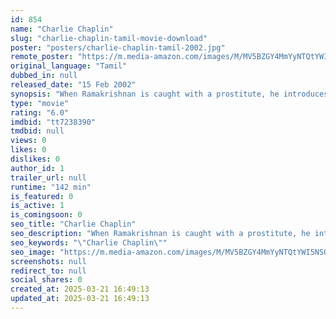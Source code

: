 ```yaml
---
id: 854
name: "Charlie Chaplin"
slug: "charlie-chaplin-tamil-movie-download"
poster: "posters/charlie-chaplin-tamil-2002.jpg"
remote_poster: "https://m.media-amazon.com/images/M/MV5BZGY4MmYyNTQtYWI5NS00Zjk3LTkyYWEtOWI5NGMyZWJiNjZiXkEyXkFqcGc@._V1_SX300.jpg"
original_language: "Tamil"
dubbed_in: null
released_date: "15 Feb 2002"
synopsis: "When Ramakrishnan is caught with a prostitute, he introduces her to his wife as Thiru's girlfriend. Thiru, feeling helpless, goes along with the plan at the cost of upsetting his own girlfriend, Susi."
type: "movie"
rating: "6.0"
imdbid: "tt7238390"
tmdbid: null
views: 0
likes: 0
dislikes: 0
author_id: 1
trailer_url: null
runtime: "142 min"
is_featured: 0
is_active: 1
is_comingsoon: 0
seo_title: "Charlie Chaplin"
seo_description: "When Ramakrishnan is caught with a prostitute, he introduces her to his wife as Thiru's girlfriend. Thiru, feeling helpless, goes along with the plan at the cost of upsetting his own girlfriend, Susi."
seo_keywords: "\"Charlie Chaplin\""
seo_image: "https://m.media-amazon.com/images/M/MV5BZGY4MmYyNTQtYWI5NS00Zjk3LTkyYWEtOWI5NGMyZWJiNjZiXkEyXkFqcGc@._V1_SX300.jpg"
screenshots: null
redirect_to: null
social_shares: 0
created_at: 2025-03-21 16:49:13
updated_at: 2025-03-21 16:49:13
---
```


